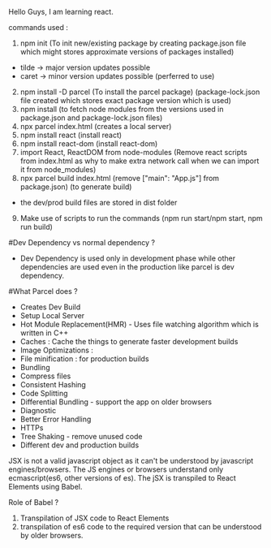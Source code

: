 Hello Guys, I am learning react.

 commands used : 
 1. npm init (To init new/existing package by creating package.json file which might stores approximate versions of packages installed) 
 - tilde -> major version updates possible
 - caret -> minor version updates possible (perferred to use)
 2. npm install -D parcel  (To install the parcel package) (package-lock.json file created which stores exact package version which is used)
 3. npm install (to fetch node modules from the versions used in package.json and package-lock.json files)
 4. npx parcel index.html (creates a local server)
 5. npm install react (install react)
 6. npm install react-dom (install react-dom)
 7. import React, ReactDOM from node-modules (Remove react scripts from index.html as why to make extra network call when we can import it from node_modules)
 8. npx parcel build index.html (remove ["main": "App.js"] from package.json) (to generate build)
 - the dev/prod build files are stored in dist folder
9. Make use of scripts to run the commands (npm run start/npm start, npm run build)

#Dev Dependency vs normal dependency ? 
 - Dev Dependency is used only in development phase while other dependencies are used even in the production like parcel is dev dependency.

#What Parcel does ? 
- Creates Dev Build
- Setup Local Server
- Hot Module Replacement(HMR) - Uses file watching algorithm which is written in C++
- Caches : Cache the things to generate faster development builds
- Image Optimizations : 
- File minification : for production builds
- Bundling 
- Compress files
- Consistent Hashing 
- Code Splitting 
- Differential Bundling - support the app on older browsers
- Diagnostic
- Better Error Handling
- HTTPs
- Tree Shaking - remove unused code 
- Different dev and production builds

JSX is not a valid javascript object as it can't be understood by javascript engines/browsers. The JS engines or browsers understand only ecmascript(es6, other versions of es). The jSX is transpiled to React Elements using Babel. 

Role of Babel ? 
1. Transpilation of JSX code to React Elements 
2. transpilation of es6 code to the required version that can be understood by older browsers.